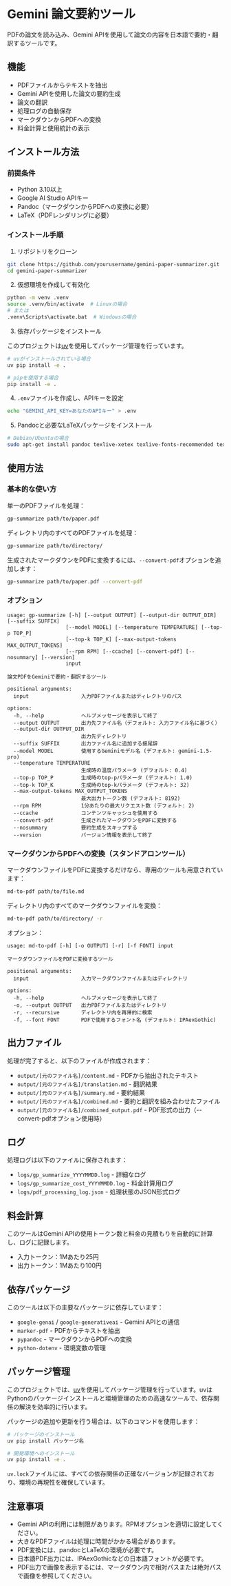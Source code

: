 # Gemini 論文要約ツール

PDFの論文を読み込み、Gemini APIを使用して論文の内容を日本語で要約・翻訳するツールです。

## 機能

- PDFファイルからテキストを抽出
- Gemini APIを使用した論文の要約生成
- 論文の翻訳
- 処理ログの自動保存
- マークダウンからPDFへの変換
- 料金計算と使用統計の表示

## インストール方法

### 前提条件

- Python 3.10以上
- Google AI Studio APIキー
- Pandoc（マークダウンからPDFへの変換に必要）
- LaTeX（PDFレンダリングに必要）

### インストール手順

1. リポジトリをクローン

```bash
git clone https://github.com/yourusername/gemini-paper-summarizer.git
cd gemini-paper-summarizer
```

2. 仮想環境を作成して有効化

```bash
python -m venv .venv
source .venv/bin/activate  # Linuxの場合
# または
.venv\Scripts\activate.bat  # Windowsの場合
```

3. 依存パッケージをインストール

このプロジェクトは[uv](https://github.com/astral-sh/uv)を使用してパッケージ管理を行っています。

```bash
# uvがインストールされている場合
uv pip install -e .

# pipを使用する場合
pip install -e .
```

4. `.env`ファイルを作成し、APIキーを設定

```bash
echo "GEMINI_API_KEY=あなたのAPIキー" > .env
```

5. Pandocと必要なLaTeXパッケージをインストール

```bash
# Debian/Ubuntuの場合
sudo apt-get install pandoc texlive-xetex texlive-fonts-recommended texlive-lang-japanese
```

## 使用方法

### 基本的な使い方

単一のPDFファイルを処理：

```bash
gp-summarize path/to/paper.pdf
```

ディレクトリ内のすべてのPDFファイルを処理：

```bash
gp-summarize path/to/directory/
```

生成されたマークダウンをPDFに変換するには、`--convert-pdf`オプションを追加します：

```bash
gp-summarize path/to/paper.pdf --convert-pdf
```

### オプション

```
usage: gp-summarize [-h] [--output OUTPUT] [--output-dir OUTPUT_DIR] [--suffix SUFFIX] 
                   [--model MODEL] [--temperature TEMPERATURE] [--top-p TOP_P] 
                   [--top-k TOP_K] [--max-output-tokens MAX_OUTPUT_TOKENS] 
                   [--rpm RPM] [--ccache] [--convert-pdf] [--nosummary] [--version]
                   input

論文PDFをGeminiで要約・翻訳するツール

positional arguments:
  input                 入力PDFファイルまたはディレクトリのパス

options:
  -h, --help            ヘルプメッセージを表示して終了
  --output OUTPUT       出力先ファイル名（デフォルト: 入力ファイル名に基づく）
  --output-dir OUTPUT_DIR
                        出力先ディレクトリ
  --suffix SUFFIX       出力ファイル名に追加する接尾辞
  --model MODEL         使用するGeminiモデル名 (デフォルト: gemini-1.5-pro)
  --temperature TEMPERATURE
                        生成時の温度パラメータ (デフォルト: 0.4)
  --top-p TOP_P         生成時のtop-pパラメータ (デフォルト: 1.0)
  --top-k TOP_K         生成時のtop-kパラメータ (デフォルト: 32)
  --max-output-tokens MAX_OUTPUT_TOKENS
                        最大出力トークン数 (デフォルト: 8192)
  --rpm RPM             1分あたりの最大リクエスト数 (デフォルト: 2)
  --ccache              コンテンツキャッシュを使用する
  --convert-pdf         生成されたマークダウンをPDFに変換する
  --nosummary           要約生成をスキップする
  --version             バージョン情報を表示して終了
```

### マークダウンからPDFへの変換（スタンドアロンツール）

マークダウンファイルをPDFに変換するだけなら、専用のツールも用意されています：

```bash
md-to-pdf path/to/file.md
```

ディレクトリ内のすべてのマークダウンファイルを変換：

```bash
md-to-pdf path/to/directory/ -r
```

オプション：

```
usage: md-to-pdf [-h] [-o OUTPUT] [-r] [-f FONT] input

マークダウンファイルをPDFに変換するツール

positional arguments:
  input                 入力マークダウンファイルまたはディレクトリ

options:
  -h, --help            ヘルプメッセージを表示して終了
  -o, --output OUTPUT   出力PDFファイルまたはディレクトリ
  -r, --recursive       ディレクトリ内を再帰的に検索
  -f, --font FONT       PDFで使用するフォント名 (デフォルト: IPAexGothic)
```

## 出力ファイル

処理が完了すると、以下のファイルが作成されます：

- `output/[元のファイル名]/content.md` - PDFから抽出されたテキスト
- `output/[元のファイル名]/translation.md` - 翻訳結果
- `output/[元のファイル名]/summary.md` - 要約結果
- `output/[元のファイル名]/combined.md` - 要約と翻訳を組み合わせたファイル
- `output/[元のファイル名]/combined_output.pdf` - PDF形式の出力（--convert-pdfオプション使用時）

## ログ

処理ログは以下のファイルに保存されます：

- `logs/gp_summarize_YYYYMMDD.log` - 詳細なログ
- `logs/gp_summarize_cost_YYYYMMDD.log` - 料金計算用ログ
- `logs/pdf_processing_log.json` - 処理状態のJSON形式ログ

## 料金計算

このツールはGemini APIの使用トークン数と料金の見積もりを自動的に計算し、ログに記録します。
- 入力トークン：1Mあたり25円
- 出力トークン：1Mあたり100円

## 依存パッケージ

このツールは以下の主要なパッケージに依存しています：

- `google-genai` / `google-generativeai` - Gemini APIとの通信
- `marker-pdf` - PDFからテキストを抽出
- `pypandoc` - マークダウンからPDFへの変換
- `python-dotenv` - 環境変数の管理

## パッケージ管理

このプロジェクトでは、[uv](https://github.com/astral-sh/uv)を使用してパッケージ管理を行っています。uvはPythonのパッケージインストールと環境管理のための高速なツールで、依存関係の解決を効率的に行います。

パッケージの追加や更新を行う場合は、以下のコマンドを使用します：

```bash
# パッケージのインストール
uv pip install パッケージ名

# 開発環境へのインストール
uv pip install -e .
```

`uv.lock`ファイルには、すべての依存関係の正確なバージョンが記録されており、環境の再現性を確保しています。


## 注意事項

- Gemini APIの利用には制限があります。RPMオプションを適切に設定してください。
- 大きなPDFファイルは処理に時間がかかる場合があります。
- PDF変換には、pandocとLaTeXの環境が必要です。
- 日本語PDF出力には、IPAexGothicなどの日本語フォントが必要です。
- PDF出力で画像を表示するには、マークダウン内で相対パスまたは絶対パスで画像を参照してください。

